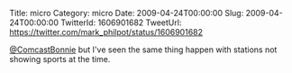 Title: micro
Category: micro
Date: 2009-04-24T00:00:00
Slug: 2009-04-24T00:00:00
TwitterId: 1606901682
TweetUrl: https://twitter.com/mark_philpot/status/1606901682

[@ComcastBonnie](https://twitter.com/ComcastBonnie) but I've seen the same thing happen with stations not showing sports at the time.